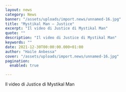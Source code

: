 ```yaml
---
layout: news
category: News
banner: "/assets/uploads/import.news/unnamed-16.jpg"
title: "Mystikal Man – Justice"
excerpt: "Il video di Justice di Mystikal Man"
quote: ""
description: "Il video di Justice di Mystikal Man"
keywords: ""
date: 2021-12-30T00:00:00.000+01:00
author: "Haile Anbessa"
cover: "/assets/uploads/import.news/unnamed-16.jpg"
pagination:
  enabled: true

---
```


Il video di Justice di Mystikal Man